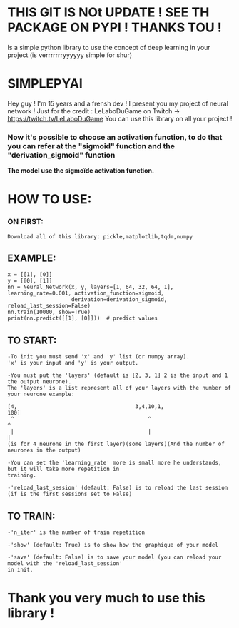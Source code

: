 # THIS GIT IS NOt UPDATE ! SEE TH PACKAGE ON PYPI ! THANKS TOU !



Is a simple python library to use the concept of deep learning in your project (is verrrrrrryyyyyy simple for shur)

# SIMPLEPYAI
Hey guy !
I'm 15 years and a frensh dev !
I present you my project of neural network !
Just for the credit : LeLaboDuGame on Twitch -> https://twitch.tv/LeLaboDuGame
You can use this library on all your project !
### Now it's possible to choose an activation function, to do that you can refer at the "sigmoid" function and the "derivation_sigmoid" function

**The model use the sigmoïde activation function.**

#   HOW TO USE:
    
    
### ON FIRST:
    Download all of this library: pickle,matplotlib,tqdm,numpy
    
## EXAMPLE:

    x = [[1], [0]]
    y = [[0], [1]]
    nn = Neural_Network(x, y, layers=[1, 64, 32, 64, 1], learning_rate=0.001, activation_function=sigmoid,
                        derivation=derivation_sigmoid, reload_last_session=False)
    nn.train(10000, show=True)
    print(nn.predict([[1], [0]]))  # predict values

## TO START:

    -To init you must send 'x' and 'y' list (or numpy array).
    'x' is your input and 'y' is your output.

    -You must put the 'layers' (default is [2, 3, 1] 2 is the input and 1 the output neurone).
    The 'layers' is a list represent all of your layers with the number of your neurone example:

    [4,                                     3,4,10,1,                                       100]
     ^                                          ^                                             ^ 
     |                                          |                                             |
    (is for 4 neurone in the first layer)(some layers)(And the number of neurones in the output)

    -You can set the 'learning_rate' more is small more he understands, but it will take more repetition in
    training.

    -'reload_last_session' (default: False) is to reload the last session (if is the first sessions set to False)

## TO TRAIN:

    -'n_iter' is the number of train repetition

    -'show' (default: True) is to show how the graphique of your model

    -'save' (default: False) is to save your model (you can reload your model with the 'reload_last_session'
    in init.

# Thank you very much to use this library !
